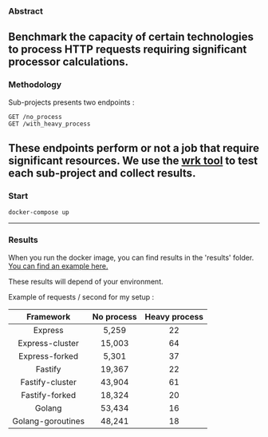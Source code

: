 ### Abstract
Benchmark the capacity of certain technologies to process HTTP requests requiring significant processor calculations.
-------------------------
### Methodology
Sub-projects presents two endpoints :
```
GET /no_process
GET /with_heavy_process
```
These endpoints perform or not a job that require significant resources. We use the [wrk tool](https://github.com/giltene/wrk2) to test each sub-project and collect results.
-------------------------
### Start
```
docker-compose up
```
-------------------------
### Results

When you run the docker image, you can find results in the 'results' folder. [You can find an example here.](results)

These results will depend of your environment.

Example of requests / second for my setup :

|     Framework     | No process | Heavy process |
| :---------------: | :--------: | :-----------: |
|      Express      |   5,259    |      22       |
|  Express-cluster  |   15,003   |      64       |
|  Express-forked   |   5,301    |      37       |
|      Fastify      |   19,367   |      22       |
|  Fastify-cluster  |   43,904   |      61       |
|  Fastify-forked   |   18,324   |      20       |
|      Golang       |   53,434   |      16       |
| Golang-goroutines |   48,241   |      18       |
